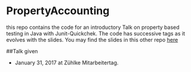 # PropertyAccounting

this repo contains the code for an introductory Talk on property based testing in Java with Junit-Quickchek.
The code has successive tags as it evolves with the slides. You may find the slides  in this other repo [here](https://github.com/halungge/PropertyTestingSample/)

##Talk given
- January 31, 2017 at Zühlke Mitarbeitertag.
